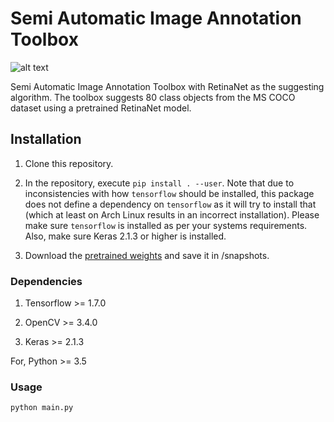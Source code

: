 # Semi Automatic Image Annotation Toolbox

![alt text](https://raw.githubusercontent.com/virajmavani/semi-auto-image-annotation-tool/master/data/demo.png)

Semi Automatic Image Annotation Toolbox with RetinaNet as the suggesting algorithm. The toolbox suggests 80 class objects from the MS COCO dataset using a pretrained RetinaNet model.

## Installation

1) Clone this repository.

2) In the repository, execute `pip install . --user`.
   Note that due to inconsistencies with how `tensorflow` should be installed,
   this package does not define a dependency on `tensorflow` as it will try to install that (which at least on Arch Linux results in an incorrect installation).
   Please make sure `tensorflow` is installed as per your systems requirements.
   Also, make sure Keras 2.1.3 or higher is installed.

3) Download the [pretrained weights](https://github.com/fizyr/keras-retinanet/releases/download/0.2/resnet50_coco_best_v2.0.2.h5) and save it in /snapshots.

### Dependencies

1) Tensorflow >= 1.7.0

2) OpenCV >= 3.4.0

3) Keras >= 2.1.3

For, Python >= 3.5

### Usage
```
python main.py
```
